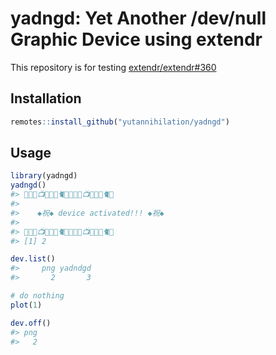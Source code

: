 
<!-- README.md is generated from README.Rmd. Please edit that file -->

# yadngd: Yet Another /dev/null Graphic Device using extendr

This repository is for testing
[extendr/extendr#360](https://github.com/extendr/extendr/pull/360)

<!-- badges: start -->
<!-- badges: end -->

## Installation

``` r
remotes::install_github("yutannihilation/yadngd")
```

## Usage

``` r
library(yadngd)
yadngd()
#> 🎉🍕🍰📺🍓✨🍣🐈🎿🎉🍕🍰📺🍓✨🍣🐈🎿
#> 
#>    ◆祝◆ device activated!!! ◆祝◆   
#> 
#> 🎉🍕🍰📺🍓✨🍣🐈🎿🎉🍕🍰📺🍓✨🍣🐈🎿
#> [1] 2

dev.list()
#>     png yadndgd 
#>       2       3

# do nothing
plot(1)

dev.off()
#> png 
#>   2
```
